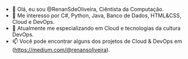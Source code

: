 - 👋 Olá, eu sou @RenanSdeOliveira, Ciêntista da Computação.
- 👀 Me interesso por C#, Python, Java, Banco de Dados, HTML&CSS, Cloud e DevOps.
- 🌱 Atualmente me especializando em Cloud e tecnologias da cultura DevOps.
- 📫 Você pode encontrar alguns dos projetos de Cloud & DevOps em (https://medium.com/@renansoliveira).
